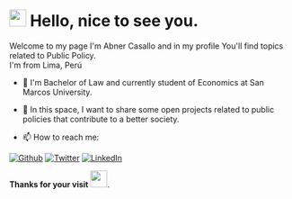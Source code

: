 
<h1><img src="https://emojis.slackmojis.com/emojis/images/1536350972/4592/blob-wink.gif" width="30"/> Hello, nice to see you.</h1>


<p>Welcome to my page</b> I'm Abner Casallo and in my profile You'll find topics related to Public Policy. </br>
I'm from Lima, Perú<img src="https://image.flaticon.com/icons/svg/323/323273.svg" width="13"/> </p>

- 🔭 I'm Bachelor of Law and currently student of Economics at San Marcos University.

- 🌱 In this space, I want to share some open projects related to public policies that contribute to a better society.

- 📫 How to reach me:
<p><a href="https://github.com/abnercasallo" target="_blank"><img alt="Github" src="https://img.shields.io/badge/GitHub-%2312100E.svg?&style=for-the-badge&logo=Github&logoColor=white" /></a> <a href="https://twitter.com/CasalloF" target="_blank"><img alt="Twitter" src="https://img.shields.io/badge/twitter-%231DA1F2.svg?&style=for-the-badge&logo=twitter&logoColor=white" /></a> <a href="https://www.linkedin.com/in/abner-francisco-casallo-trauco-b331b983/" target="_blank"><img alt="LinkedIn" src="https://img.shields.io/badge/linkedin-%230077B5.svg?&style=for-the-badge&logo=linkedin&logoColor=white"/></a> 
</p>

**Thanks for your visit** <img src="https://emojis.slackmojis.com/emojis/images/1531849430/4246/blob-sunglasses.gif?1531849430" width="30"/>.


